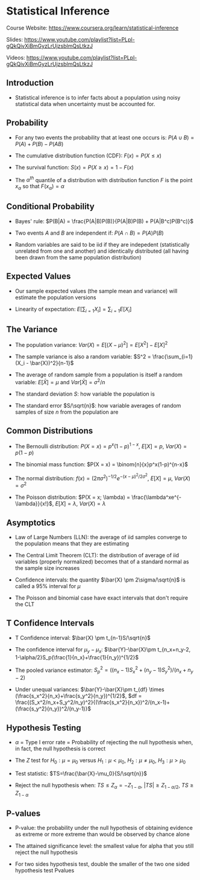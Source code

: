 # Statistical Inference

Course Website: https://www.coursera.org/learn/statistical-inference

Slides: https://www.youtube.com/playlist?list=PLpl-gQkQivXiBmGyzLrUjzsblmQsLtkzJ

Videos: https://www.youtube.com/playlist?list=PLpl-gQkQivXiBmGyzLrUjzsblmQsLtkzJ

## Introduction

* Statistical inference is to infer facts about a population using noisy statistical data when uncertainty must be accounted for. 

## Probability

* For any two events the probability that at least one occurs is: $P(A \cup B) = P(A) + P(B) - P(AB)$

* The cumulative distribution function (CDF): $F(x) = P(X \leq x)$

* The survival function: $S(x) = P(X \geq x) = 1 - F(x)$

* The $\alpha^{th}$ quantile of a distribution with distribution function $F$ is the point $x_{\alpha}$ so that $F(x_{\alpha}) = \alpha$

## Conditional Probability

* Bayes' rule: $P(B|A) = \frac{P(A|B)P(B)}{P(A|B)P(B) + P(A|B^c)P(B^c)}$

* Two events $A$ and $B$ are independent if: $P(A \cap B) = P(A)P(B)$

* Random variables are said to be iid if they are indepedent (statistically unrelated from one and another) and identically distributed (all having been drawn from the same population distribution)

## Expected Values

* Our sample expected values (the sample mean and variance) will estimate the population versions



* Linearity of expectation: $E[\sum_{i=1}X_i] = \sum_{i=1}E[X_i]$

## The Variance

* The population variance: $Var(X) = E[(X - \mu)^2] = E[X^2] - E[X]^2$

* The sample variance is also a random variable: $S^2 = \frac{\sum_{i=1}(X_i - \bar{X})^2}{n-1}$

* The average of random sample from a population is itself a random variable: $E[\bar{X}] = \mu$ and $Var[\bar{X}] = \sigma^2 / n$

* The standard deviation $S$: how variable the population is

* The standard error $S/\sqrt{n}$: how variable averages of random samples of size $n$ from the population are

## Common Distributions

* The Bernoulli distribution: $P(X = x) = p^x(1-p)^{1-x}$, $E[X] = p$, $Var(X) = p(1-p)$

* The binomial mass function: $P(X = x) = \binom{n}{x}p^x(1-p)^{n-x}$

* The normal distribution: $f(x) = (2\pi\sigma^2)^{-1/2}e^{-(x-\mu)^2/2\sigma^2}$, $E[X] = \mu$, $Var(X) = \sigma^2$

* The Poisson distribution:  $P(X = x; \lambda) = \frac{\lambda^xe^{-\lambda}}{x!}$, $E[X] = \lambda$, $Var(X) = \lambda$

## Asymptotics

* Law of Large Numbers (LLN): the average of iid samples converge to the population means that they are estimating

* The Central Limit Theorem (CLT): the distribution of average of iid variables (properly normalized) becomes that of a standard normal as the sample size increases

* Confidence intervals: the quantity $\bar{X} \pm 2\sigma/\sqrt{n}$ is called a $95$% interval for $\mu$

* The Poisson and binomial case have exact intervals that don't require the CLT

## T Confidence Intervals

* T Confidence interval: $\bar{X} \pm t_{n-1}S/\sqrt{n}$

* The confidence interval for $\mu_y - \mu_x$: $\bar{Y}-\bar{X}\pm t_{n_x+n_y-2, 1-\alpha/2}S_p(\frac{1}{n_x}+\frac{1}{n_y})^{1/2}$

* The pooled variance estimator: $S_p^2 = ((n_x-1)S_x^2+(n_y-1)S_y^2)/(n_x+n_y-2)$

* Under unequal variances: $\bar{Y}-\bar{X}\pm t_{df} \times (\frac{s_x^2}{n_x}+\frac{s_y^2}{n_y})^{1/2}$, $df = \frac{(S_x^2/n_x+S_y^2/n_y)^2}{(\frac{s_x^2}{n_x})^2/(n_x-1)+(\frac{s_y^2}{n_y})^2/(n_y-1)}$

## Hypothesis Testing

* $\alpha$ = Type I error rate = Probability of rejecting the null hypothesis when, in fact, the null hypothesis is correct

* The $Z$ test for $H_0: \mu=\mu_0$ versus $H_1: \mu<\mu_0$, $H_2: \mu \neq \mu_0$, $H_3: \mu>\mu_0$

* Test statistic: $TS=\frac{\bar{X}-\mu_0}{S/\sqrt{n}}$

* Reject the null hypothesis when: $TS \leq Z_\alpha = -Z_{1-\alpha}$, $|TS| \geq Z_{1-\alpha/2}$, $TS \geq Z_{1-\alpha}$

## P-values

* P-value: the probability under the null hypothesis of obtaining evidence as extreme or more extreme than would be observed by chance alone

* The attained significance level: the smallest value for alpha that you still reject the null hypothesis

* For two sides hypothesis test, double the smaller of the two one sided hypothesis test Pvalues
